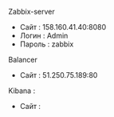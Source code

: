 Zabbix-server 
 * Сайт   : 158.160.41.40:8080
 * Логин  : Admin
 * Пароль : zabbix

Balancer
 * Сайт   : 51.250.75.189:80

Kibana :
 * Сайт   :
